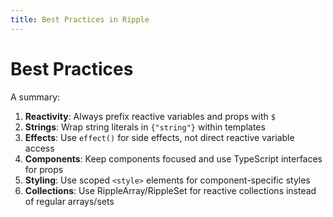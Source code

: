 ```yaml
---
title: Best Practices in Ripple
---
```


<!-- TODO: Elaborate -->
# Best Practices
A summary:

1. **Reactivity**: Always prefix reactive variables and props with `$`
2. **Strings**: Wrap string literals in `{"string"}` within templates
3. **Effects**: Use `effect()` for side effects, not direct reactive variable access
4. **Components**: Keep components focused and use TypeScript interfaces for props
5. **Styling**: Use scoped `<style>` elements for component-specific styles
6. **Collections**: Use RippleArray/RippleSet for reactive collections instead of regular arrays/sets
